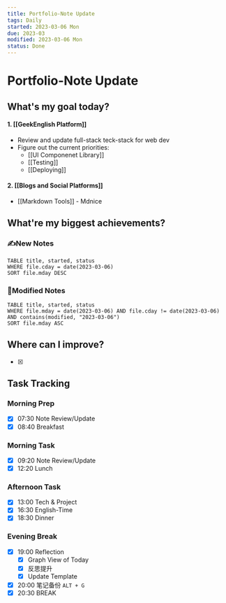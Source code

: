 ```yaml
---
title: Portfolio-Note Update
tags: Daily
started: 2023-03-06 Mon
due: 2023-03
modified: 2023-03-06 Mon
status: Done
---
```

# Portfolio-Note Update
## What's my goal today?
#### 1. [[GeekEnglish Platform]]
- Review and update full-stack teck-stack for web dev
- Figure out the current priorities: 
	- [[UI Componenet Library]]
	- [[Testing]]
	- [[Deploying]]  
#### 2. [[Blogs and Social Platforms]]
- [[Markdown Tools]] - Mdnice
## What're my biggest achievements?
### ✍️New Notes

```dataview
TABLE title, started, status
WHERE file.cday = date(2023-03-06)
SORT file.mday DESC
```

### 📝Modified Notes

```dataview
TABLE title, started, status
WHERE file.mday = date(2023-03-06) AND file.cday != date(2023-03-06) AND contains(modified, "2023-03-06")
SORT file.mday ASC
```

## Where can I improve?
- [x] 
## Task Tracking
### Morning Prep
- [x] 07:30 Note Review/Update
- [x] 08:40 Breakfast
### Morning Task
- [x] 09:20 Note Review/Update
- [x] 12:20 Lunch
### Afternoon Task
- [x] 13:00 Tech & Project
- [x] 16:30 English-Time
- [x] 18:30 Dinner
### Evening Break
- [x] 19:00 Reflection
	- [x] Graph View of Today
	- [x] 反思提升
	- [x] Update Template 
- [x] 20:00 笔记备份 `ALT + G`
- [x] 20:30 BREAK